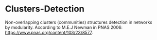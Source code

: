 # Clusters-Detection
Non-overlapping clusters (communities) structures detection in networks by modularity.
According to M.E.J Newman in PNAS 2006: https://www.pnas.org/content/103/23/8577.
